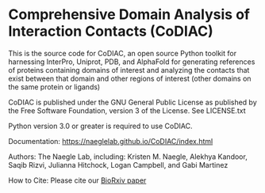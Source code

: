 # Comprehensive Domain Analysis of Interaction Contacts (CoDIAC)
This is the source code for CoDIAC, an open source Python toolkit for harnessing InterPro, Uniprot, PDB, and AlphaFold for generating references of proteins containing domains of interest and analyzing the contacts that exist between that domain and other regions of interest (other domains on the same protein or ligands)

CoDIAC is published under the GNU General Public License as published by the Free Software Foundation, version 3 of the License.  See LICENSE.txt

Python version 3.0 or greater is required to use CoDIAC.

Documentation: https://naeglelab.github.io/CoDIAC/index.html

Authors: The Naegle Lab, including: Kristen M. Naegle, Alekhya Kandoor, Saqib Rizvi, Julianna Hitchock, Logan Campbell, and Gabi Martinez

How to Cite: Please cite our [BioRxiv paper](https://www.biorxiv.org/content/10.1101/2024.07.18.604100v1)
